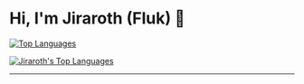 # Hi, I'm Jiraroth (Fluk) 👋

[![Top Languages](https://github-readme-stats-git-master-jiraroths-projects.vercel.app/api/top-langs?username=Jiraroth&layout=compact&count_private=true&theme=dark)](https://github-readme-stats-git-master-jiraroths-projects.vercel.app/api/top-langs?username=Jiraroth&layout=compact&count_private=true&theme=dark)

[![Jiraroth's Top Languages](https://github-readme-stats.vercel.app/api/top-langs/?username=Jiraroth&layout=compact&count_private=true&theme=dark)](https://github.com/anuraghazra/github-readme-stats)


---

<!--
**Jiraroth/Jiraroth** is a ✨ _special_ ✨ repository because its `README.md` (this file) appears on your GitHub profile.
[![Top Languages](https://github-readme-stats-git-master-jiraroths-projects.vercel.app/api/top-langs?username=Jiraroth&layout=compact&count_private=true&theme=dark)](https://github.com/Jiraroth)

Here are some ideas to get you started:

- 🔭 I’m currently working on ...
- 🌱 I’m currently learning ...
- 👯 I’m looking to collaborate on ...
- 🤔 I’m looking for help with ...
- 💬 Ask me about ...
- 📫 How to reach me: ...
- 😄 Pronouns: ...
- ⚡ Fun fact: ...


### About me

… (เขียนเกี่ยวกับตัวคุณ) …

-->



